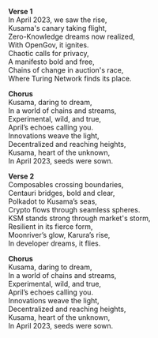 **Verse 1**\
In April 2023, we saw the rise,\
Kusama's canary taking flight,\
Zero-Knowledge dreams now realized,\
With OpenGov, it ignites.\
Chaotic calls for privacy,\
A manifesto bold and free,\
Chains of change in auction's race,\
Where Turing Network finds its place.

**Chorus**\
Kusama, daring to dream,\
In a world of chains and streams,\
Experimental, wild, and true,\
April’s echoes calling you.\
Innovations weave the light,\
Decentralized and reaching heights,\
Kusama, heart of the unknown,\
In April 2023, seeds were sown.

**Verse 2**\
Composables crossing boundaries,\
Centauri bridges, bold and clear,\
Polkadot to Kusama’s seas,\
Crypto flows through seamless spheres.\
KSM stands strong through market's storm,\
Resilient in its fierce form,\
Moonriver’s glow, Karura’s rise,\
In developer dreams, it flies.

**Chorus**\
Kusama, daring to dream,\
In a world of chains and streams,\
Experimental, wild, and true,\
April’s echoes calling you.\
Innovations weave the light,\
Decentralized and reaching heights,\
Kusama, heart of the unknown,\
In April 2023, seeds were sown.
